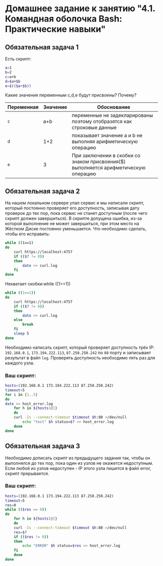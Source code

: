 
# Домашнее задание к занятию "4.1. Командная оболочка Bash: Практические навыки"

## Обязательная задача 1

Есть скрипт:
```bash
a=1
b=2
c=a+b
d=$a+$b
e=$(($a+$b))
```

Какие значения переменным c,d,e будут присвоены? Почему?

| Переменная  | Значение | Обоснование |
| ------------- | ------------- | ------------- |
| `c`  | a+b  | переменные не задекларированы поэтому отобразятся как строковые данные |
| `d`  | 1+2  | показывает значение a и b не выполняя арифметическую операцию |
| `e`  | 3  | При заключении в скобки со знаком присвоения($) выполняется арифметическую операцию |


## Обязательная задача 2
На нашем локальном сервере упал сервис и мы написали скрипт, который постоянно проверяет его доступность,
 записывая дату проверок до тех пор, пока сервис не станет доступным (после чего скрипт должен завершиться).
 В скрипте допущена ошибка, из-за которой выполнение не может завершиться, при этом место на Жёстком Диске 
 постоянно уменьшается. Что необходимо сделать, чтобы его исправить:
```bash
while ((1==1)
do
	curl https://localhost:4757
	if (($? != 0))
	then
		date >> curl.log
	fi
done
```
Нехватает скобки:while ((1==1))
```bash
while ((1==1))
do
	curl https://localhost:4757
	if (($? != 0))
	then
		date >> curl.log
	else 
		break	
	fi
	sleep 5
done
```

Необходимо написать скрипт, который проверяет доступность трёх IP: `192.168.0.1`, `173.194.222.113`, `87.250.250.242` по `80` порту
 и записывает результат в файл `log`. Проверять доступность необходимо пять раз для каждого узла.

### Ваш скрипт:
```bash
hosts=(192.168.0.1 173.194.222.113 87.250.250.242)
timeout=5
for i in {1..5}
do
date >> host_error.log
    for h in ${hosts[@]}
    do
	curl -Is --connect-timeout $timeout $h:80 >/dev/null
        echo "test" $h status=$? >> host_error.log
    done
done
```

## Обязательная задача 3
Необходимо дописать скрипт из предыдущего задания так, чтобы он выполнялся до тех пор, пока один из узлов не
 окажется недоступным. Если любой из узлов недоступен - IP этого узла пишется в файл error, скрипт прерывается.

### Ваш скрипт:
```bash
hosts=(192.168.0.1 173.194.222.113 87.250.250.242)
timeout=5
res=0
while (($res == 0))
do
    for h in ${hosts[@]}
    do
	curl -Is --connect-timeout $timeout $h:80 >/dev/null
	res=$?
	if (($res != 0))
	then
	    echo "ERROR" $h status=$res >> host_error.log
	fi
    done
done
```
